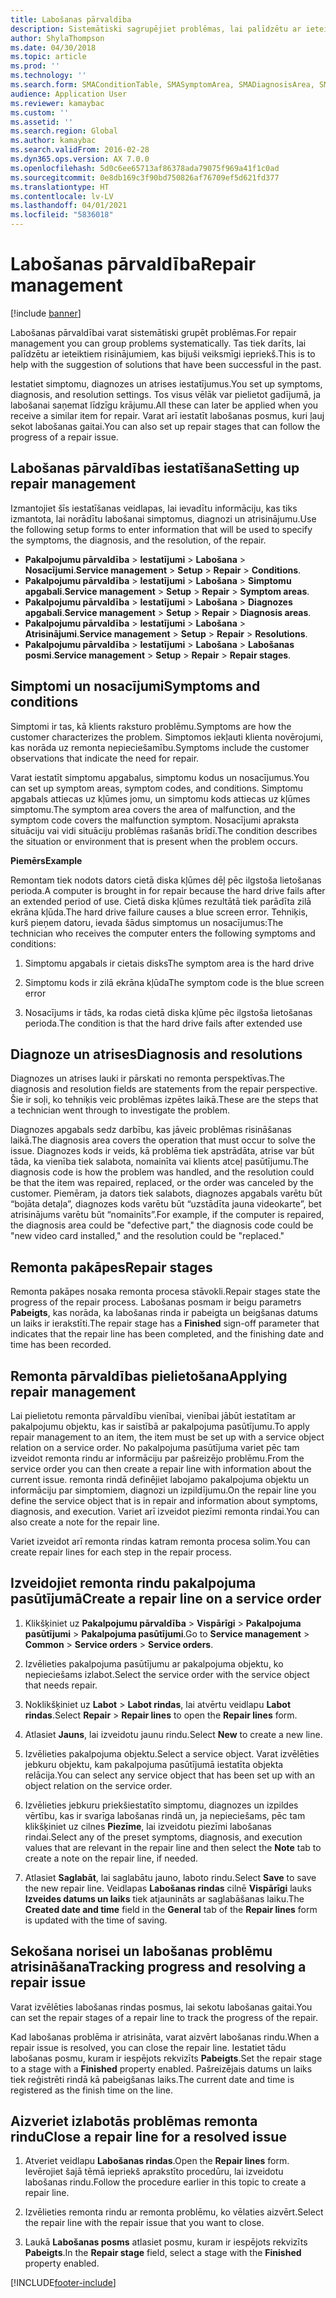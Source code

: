 ```yaml
---
title: Labošanas pārvaldība
description: Sistemātiski sagrupējiet problēmas, lai palīdzētu ar ieteiktiem risinājumiem, kas bijuši veiksmīgi iepriekš.
author: ShylaThompson
ms.date: 04/30/2018
ms.topic: article
ms.prod: ''
ms.technology: ''
ms.search.form: SMAConditionTable, SMASymptomArea, SMADiagnosisArea, SMAResolutionTable, SMARepairStage
audience: Application User
ms.reviewer: kamaybac
ms.custom: ''
ms.assetid: ''
ms.search.region: Global
ms.author: kamaybac
ms.search.validFrom: 2016-02-28
ms.dyn365.ops.version: AX 7.0.0
ms.openlocfilehash: 5d0c6ee65713af86378ada79075f969a41f1c0ad
ms.sourcegitcommit: 0e8db169c3f90bd750826af76709ef5d621fd377
ms.translationtype: HT
ms.contentlocale: lv-LV
ms.lasthandoff: 04/01/2021
ms.locfileid: "5836018"
---
```

# <a name="repair-management"></a><span data-ttu-id="c08d3-103">Labošanas pārvaldība</span><span class="sxs-lookup"><span data-stu-id="c08d3-103">Repair management</span></span>       

[!include [banner](../includes/banner.md)]


<span data-ttu-id="c08d3-104">Labošanas pārvaldībai varat sistemātiski grupēt problēmas.</span><span class="sxs-lookup"><span data-stu-id="c08d3-104">For repair management you can group problems systematically.</span></span> <span data-ttu-id="c08d3-105">Tas tiek darīts, lai palīdzētu ar ieteiktiem risinājumiem, kas bijuši veiksmīgi iepriekš.</span><span class="sxs-lookup"><span data-stu-id="c08d3-105">This is to help with the suggestion of solutions that have been successful in the past.</span></span>

<span data-ttu-id="c08d3-106">Iestatiet simptomu, diagnozes un atrises iestatījumus.</span><span class="sxs-lookup"><span data-stu-id="c08d3-106">You set up symptoms, diagnosis, and resolution settings.</span></span> <span data-ttu-id="c08d3-107">Tos visus vēlāk var pielietot gadījumā, ja labošanai saņemat līdzīgu krājumu.</span><span class="sxs-lookup"><span data-stu-id="c08d3-107">All these can later be applied when you receive a similar item for repair.</span></span> <span data-ttu-id="c08d3-108">Varat arī iestatīt labošanas posmus, kuri ļauj sekot labošanas gaitai.</span><span class="sxs-lookup"><span data-stu-id="c08d3-108">You can also set up repair stages that can follow the progress of a repair issue.</span></span>

## <a name="setting-up-repair-management"></a><span data-ttu-id="c08d3-109">Labošanas pārvaldības iestatīšana</span><span class="sxs-lookup"><span data-stu-id="c08d3-109">Setting up repair management</span></span>

<span data-ttu-id="c08d3-110">Izmantojiet šīs iestatīšanas veidlapas, lai ievadītu informāciju, kas tiks izmantota, lai norādītu labošanai simptomus, diagnozi un atrisinājumu.</span><span class="sxs-lookup"><span data-stu-id="c08d3-110">Use the following setup forms to enter information that will be used to specify the symptoms, the diagnosis, and the resolution, of the repair.</span></span>

- <span data-ttu-id="c08d3-111">**Pakalpojumu pārvaldība** \> **Iestatījumi** \> **Labošana** \> **Nosacījumi**.</span><span class="sxs-lookup"><span data-stu-id="c08d3-111">**Service management** \> **Setup** \> **Repair** \> **Conditions**.</span></span>
- <span data-ttu-id="c08d3-112">**Pakalpojumu pārvaldība** \> **Iestatījumi** \> **Labošana** \> **Simptomu apgabali**.</span><span class="sxs-lookup"><span data-stu-id="c08d3-112">**Service management** \> **Setup** \> **Repair** \> **Symptom areas**.</span></span>
-  <span data-ttu-id="c08d3-113">**Pakalpojumu pārvaldība** \> **Iestatījumi** \> **Labošana** \> **Diagnozes apgabali**.</span><span class="sxs-lookup"><span data-stu-id="c08d3-113">**Service management** \> **Setup** \> **Repair** \> **Diagnosis areas**.</span></span>
- <span data-ttu-id="c08d3-114">**Pakalpojumu pārvaldība** \> **Iestatījumi** \> **Labošana** \> **Atrisinājumi**.</span><span class="sxs-lookup"><span data-stu-id="c08d3-114">**Service management** \> **Setup** \> **Repair** \> **Resolutions**.</span></span>
- <span data-ttu-id="c08d3-115">**Pakalpojumu pārvaldība** \> **Iestatījumi** \> **Labošana** \> **Labošanas posmi**.</span><span class="sxs-lookup"><span data-stu-id="c08d3-115">**Service management** \> **Setup** \> **Repair** \> **Repair stages**.</span></span>

## <a name="symptoms-and-conditions"></a><span data-ttu-id="c08d3-116">Simptomi un nosacījumi</span><span class="sxs-lookup"><span data-stu-id="c08d3-116">Symptoms and conditions</span></span>

<span data-ttu-id="c08d3-117">Simptomi ir tas, kā klients raksturo problēmu.</span><span class="sxs-lookup"><span data-stu-id="c08d3-117">Symptoms are how the customer characterizes the problem.</span></span> <span data-ttu-id="c08d3-118">Simptomos iekļauti klienta novērojumi, kas norāda uz remonta nepieciešamību.</span><span class="sxs-lookup"><span data-stu-id="c08d3-118">Symptoms include the customer observations that indicate the need for repair.</span></span>

<span data-ttu-id="c08d3-119">Varat iestatīt simptomu apgabalus, simptomu kodus un nosacījumus.</span><span class="sxs-lookup"><span data-stu-id="c08d3-119">You can set up symptom areas, symptom codes, and conditions.</span></span> <span data-ttu-id="c08d3-120">Simptomu apgabals attiecas uz kļūmes jomu, un simptomu kods attiecas uz kļūmes simptomu.</span><span class="sxs-lookup"><span data-stu-id="c08d3-120">The symptom area covers the area of malfunction, and the symptom code covers the malfunction symptom.</span></span> <span data-ttu-id="c08d3-121">Nosacījumi apraksta situāciju vai vidi situāciju problēmas rašanās brīdī.</span><span class="sxs-lookup"><span data-stu-id="c08d3-121">The condition describes the situation or environment that is present when the problem occurs.</span></span>

<span data-ttu-id="c08d3-122">**Piemērs**</span><span class="sxs-lookup"><span data-stu-id="c08d3-122">**Example**</span></span>

<span data-ttu-id="c08d3-123">Remontam tiek nodots dators cietā diska kļūmes dēļ pēc ilgstoša lietošanas perioda.</span><span class="sxs-lookup"><span data-stu-id="c08d3-123">A computer is brought in for repair because the hard drive fails after an extended period of use.</span></span> <span data-ttu-id="c08d3-124">Cietā diska kļūmes rezultātā tiek parādīta zilā ekrāna kļūda.</span><span class="sxs-lookup"><span data-stu-id="c08d3-124">The hard drive failure causes a blue screen error.</span></span> <span data-ttu-id="c08d3-125">Tehniķis, kurš pieņem datoru, ievada šādus simptomus un nosacījumus:</span><span class="sxs-lookup"><span data-stu-id="c08d3-125">The technician who receives the computer enters the following symptoms and conditions:</span></span>

1.  <span data-ttu-id="c08d3-126">Simptomu apgabals ir cietais disks</span><span class="sxs-lookup"><span data-stu-id="c08d3-126">The symptom area is the hard drive</span></span>

2.  <span data-ttu-id="c08d3-127">Simptomu kods ir zilā ekrāna kļūda</span><span class="sxs-lookup"><span data-stu-id="c08d3-127">The symptom code is the blue screen error</span></span>

3.  <span data-ttu-id="c08d3-128">Nosacījums ir tāds, ka rodas cietā diska kļūme pēc ilgstoša lietošanas perioda.</span><span class="sxs-lookup"><span data-stu-id="c08d3-128">The condition is that the hard drive fails after extended use</span></span>

## <a name="diagnosis-and-resolutions"></a><span data-ttu-id="c08d3-129">Diagnoze un atrises</span><span class="sxs-lookup"><span data-stu-id="c08d3-129">Diagnosis and resolutions</span></span>

<span data-ttu-id="c08d3-130">Diagnozes un atrises lauki ir pārskati no remonta perspektīvas.</span><span class="sxs-lookup"><span data-stu-id="c08d3-130">The diagnosis and resolution fields are statements from the repair perspective.</span></span> <span data-ttu-id="c08d3-131">Šie ir soļi, ko tehniķis veic problēmas izpētes laikā.</span><span class="sxs-lookup"><span data-stu-id="c08d3-131">These are the steps that a technician went through to investigate the problem.</span></span>

<span data-ttu-id="c08d3-132">Diagnozes apgabals sedz darbību, kas jāveic problēmas risināšanas laikā.</span><span class="sxs-lookup"><span data-stu-id="c08d3-132">The diagnosis area covers the operation that must occur to solve the issue.</span></span> <span data-ttu-id="c08d3-133">Diagnozes kods ir veids, kā problēma tiek apstrādāta, atrise var būt tāda, ka vienība tiek salabota, nomainīta vai klients atceļ pasūtījumu.</span><span class="sxs-lookup"><span data-stu-id="c08d3-133">The diagnosis code is how the problem was handled, and the resolution could be that the item was repaired, replaced, or the order was canceled by the customer.</span></span> <span data-ttu-id="c08d3-134">Piemēram, ja dators tiek salabots, diagnozes apgabals varētu būt “bojāta detaļa”, diagnozes kods varētu būt “uzstādīta jauna videokarte”, bet atrisinājums varētu būt “nomainīts”.</span><span class="sxs-lookup"><span data-stu-id="c08d3-134">For example, if the computer is repaired, the diagnosis area could be "defective part," the diagnosis code could be "new video card installed," and the resolution could be "replaced."</span></span>

## <a name="repair-stages"></a><span data-ttu-id="c08d3-135">Remonta pakāpes</span><span class="sxs-lookup"><span data-stu-id="c08d3-135">Repair stages</span></span>

<span data-ttu-id="c08d3-136">Remonta pakāpes nosaka remonta procesa stāvokli.</span><span class="sxs-lookup"><span data-stu-id="c08d3-136">Repair stages state the progress of the repair process.</span></span> <span data-ttu-id="c08d3-137">Labošanas posmam ir beigu parametrs **Pabeigts**, kas norāda, ka labošanas rinda ir pabeigta un beigšanas datums un laiks ir ierakstīti.</span><span class="sxs-lookup"><span data-stu-id="c08d3-137">The repair stage has a **Finished** sign-off parameter that indicates that the repair line has been completed, and the finishing date and time has been recorded.</span></span>

## <a name="applying-repair-management"></a><span data-ttu-id="c08d3-138">Remonta pārvaldības pielietošana</span><span class="sxs-lookup"><span data-stu-id="c08d3-138">Applying repair management</span></span>

<span data-ttu-id="c08d3-139">Lai pielietotu remonta pārvaldību vienībai, vienībai jābūt iestatītam ar pakalpojumu objektu, kas ir saistībā ar pakalpojuma pasūtījumu.</span><span class="sxs-lookup"><span data-stu-id="c08d3-139">To apply repair management to an item, the item must be set up with a service object relation on a service order.</span></span> <span data-ttu-id="c08d3-140">No pakalpojuma pasūtījuma variet pēc tam izveidot remonta rindu ar informāciju par pašreizējo problēmu.</span><span class="sxs-lookup"><span data-stu-id="c08d3-140">From the service order you can then create a repair line with information about the current issue.</span></span> <span data-ttu-id="c08d3-141">remonta rindā definējiet labojamo pakalpojuma objektu un informāciju par simptomiem, diagnozi un izpildījumu.</span><span class="sxs-lookup"><span data-stu-id="c08d3-141">On the repair line you define the service object that is in repair and information about symptoms, diagnosis, and execution.</span></span> <span data-ttu-id="c08d3-142">Variet arī izveidot piezīmi remonta rindai.</span><span class="sxs-lookup"><span data-stu-id="c08d3-142">You can also create a note for the repair line.</span></span>

<span data-ttu-id="c08d3-143">Variet izveidot arī remonta rindas katram remonta procesa solim.</span><span class="sxs-lookup"><span data-stu-id="c08d3-143">You can create repair lines for each step in the repair process.</span></span>

## <a name="create-a-repair-line-on-a-service-order"></a><span data-ttu-id="c08d3-144">Izveidojiet remonta rindu pakalpojuma pasūtījumā</span><span class="sxs-lookup"><span data-stu-id="c08d3-144">Create a repair line on a service order</span></span>

1.  <span data-ttu-id="c08d3-145">Klikšķiniet uz **Pakalpojumu pārvaldība** \> **Vispārīgi** \> **Pakalpojuma pasūtījumi** \> **Pakalpojuma pasūtījumi**.</span><span class="sxs-lookup"><span data-stu-id="c08d3-145">Go to **Service management** \> **Common** \> **Service orders** \> **Service orders**.</span></span>

2.  <span data-ttu-id="c08d3-146">Izvēlieties pakalpojuma pasūtījumu ar pakalpojuma objektu, ko nepieciešams izlabot.</span><span class="sxs-lookup"><span data-stu-id="c08d3-146">Select the service order with the service object that needs repair.</span></span>

3.  <span data-ttu-id="c08d3-147">Noklikšķiniet uz **Labot** \> **Labot rindas**, lai atvērtu veidlapu **Labot rindas**.</span><span class="sxs-lookup"><span data-stu-id="c08d3-147">Select **Repair** \> **Repair lines** to open the **Repair lines** form.</span></span>

4.  <span data-ttu-id="c08d3-148">Atlasiet **Jauns**, lai izveidotu jaunu rindu.</span><span class="sxs-lookup"><span data-stu-id="c08d3-148">Select **New** to create a new line.</span></span>

5.  <span data-ttu-id="c08d3-149">Izvēlieties pakalpojuma objektu.</span><span class="sxs-lookup"><span data-stu-id="c08d3-149">Select a service object.</span></span> <span data-ttu-id="c08d3-150">Varat izvēlēties jebkuru objektu, kam pakalpojuma pasūtījumā iestatīta objekta relācija.</span><span class="sxs-lookup"><span data-stu-id="c08d3-150">You can select any service object that has been set up with an object relation on the service order.</span></span>

6.  <span data-ttu-id="c08d3-151">Izvēlieties jebkuru priekšiestatīto simptomu, diagnozes un izpildes vērtību, kas ir svarīga labošanas rindā un, ja nepieciešams, pēc tam klikšķiniet uz cilnes **Piezīme**, lai izveidotu piezīmi labošanas rindai.</span><span class="sxs-lookup"><span data-stu-id="c08d3-151">Select any of the preset symptoms, diagnosis, and execution values that are relevant in the repair line and then select the **Note** tab to create a note on the repair line, if needed.</span></span>

7.  <span data-ttu-id="c08d3-152">Atlasiet **Saglabāt**, lai saglabātu jauno, laboto rindu.</span><span class="sxs-lookup"><span data-stu-id="c08d3-152">Select **Save** to save the new repair line.</span></span> <span data-ttu-id="c08d3-153">Veidlapas **Labošanas rindas** cilnē **Vispārīgi** lauks **Izveides datums un laiks** tiek atjaunināts ar saglabāšanas laiku.</span><span class="sxs-lookup"><span data-stu-id="c08d3-153">The **Created date and time** field in the **General** tab of the **Repair lines** form is updated with the time of saving.</span></span>

## <a name="tracking-progress-and-resolving-a-repair-issue"></a><span data-ttu-id="c08d3-154">Sekošana norisei un labošanas problēmu atrisināšana</span><span class="sxs-lookup"><span data-stu-id="c08d3-154">Tracking progress and resolving a repair issue</span></span>

<span data-ttu-id="c08d3-155">Varat izvēlēties labošanas rindas posmus, lai sekotu labošanas gaitai.</span><span class="sxs-lookup"><span data-stu-id="c08d3-155">You can set the repair stages of a repair line to track the progress of the repair.</span></span>

<span data-ttu-id="c08d3-156">Kad labošanas problēma ir atrisināta, varat aizvērt labošanas rindu.</span><span class="sxs-lookup"><span data-stu-id="c08d3-156">When a repair issue is resolved, you can close the repair line.</span></span> <span data-ttu-id="c08d3-157">Iestatiet tādu labošanas posmu, kuram ir iespējots rekvizīts **Pabeigts**.</span><span class="sxs-lookup"><span data-stu-id="c08d3-157">Set the repair stage to a stage with a **Finished** property enabled.</span></span> <span data-ttu-id="c08d3-158">Pašreizējais datums un laiks tiek reģistrēti rindā kā pabeigšanas laiks.</span><span class="sxs-lookup"><span data-stu-id="c08d3-158">The current date and time is registered as the finish time on the line.</span></span>

## <a name="close-a-repair-line-for-a-resolved-issue"></a><span data-ttu-id="c08d3-159">Aizveriet izlabotās problēmas remonta rindu</span><span class="sxs-lookup"><span data-stu-id="c08d3-159">Close a repair line for a resolved issue</span></span>

1.  <span data-ttu-id="c08d3-160">Atveriet veidlapu **Labošanas rindas**.</span><span class="sxs-lookup"><span data-stu-id="c08d3-160">Open the **Repair lines** form.</span></span> <span data-ttu-id="c08d3-161">Ievērojiet šajā tēmā iepriekš aprakstīto procedūru, lai izveidotu labošanas rindu.</span><span class="sxs-lookup"><span data-stu-id="c08d3-161">Follow the procedure earlier in this topic to create a repair line.</span></span>

2.  <span data-ttu-id="c08d3-162">Izvēlieties remonta rindu ar remonta problēmu, ko vēlaties aizvērt.</span><span class="sxs-lookup"><span data-stu-id="c08d3-162">Select the repair line with the repair issue that you want to close.</span></span>

3.  <span data-ttu-id="c08d3-163">Laukā **Labošanas posms** atlasiet posmu, kuram ir iespējots rekvizīts **Pabeigts**.</span><span class="sxs-lookup"><span data-stu-id="c08d3-163">In the **Repair stage** field, select a stage with the **Finished** property enabled.</span></span>

  




[!INCLUDE[footer-include](../../includes/footer-banner.md)]